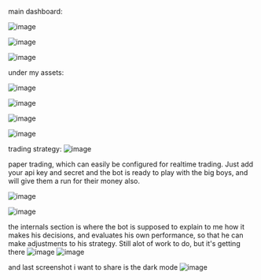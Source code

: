 main dashboard:

![image](https://github.com/user-attachments/assets/96b15780-0cdb-4645-89be-3ca50c58e557)

![image](https://github.com/user-attachments/assets/516f579e-58c2-4c53-8581-492b223d2e29)

![image](https://github.com/user-attachments/assets/dd95704c-0cd6-45d1-b2e1-9bb4a29bf8e5)



under my assets: 

![image](https://github.com/user-attachments/assets/a31d2f4c-d66f-4c16-9b6c-3c26ab9aac69)

![image](https://github.com/user-attachments/assets/867bc31f-3641-4fac-8f0e-3f17bd73ad74)

![image](https://github.com/user-attachments/assets/8d453282-b00b-46b7-ae83-146e5230c592)

![image](https://github.com/user-attachments/assets/7ffc3642-9666-429e-bbd0-f54ac5370328)

trading strategy:
![image](https://github.com/user-attachments/assets/2e680d0e-f873-467a-8003-3bd7354270c1)

paper trading, which can easily be configured for realtime trading. 
Just add your api key and secret and the bot is ready to play with the big boys, and will give them a run for their money also. 

![image](https://github.com/user-attachments/assets/d2807478-c554-4dcf-8c62-ab45aaf5efa8)

![image](https://github.com/user-attachments/assets/118e790b-b6a1-4986-bcf6-10a5b431fd5a)

the internals section is where the bot is supposed to explain to me how it makes his decisions, and evaluates his own performance, so that he can make adjustments to his strategy. Still alot of work to do, but it's getting there
![image](https://github.com/user-attachments/assets/f27b7985-64bb-48b6-ae5d-83fbfa94d999)
![image](https://github.com/user-attachments/assets/9a768dfc-c860-4f48-89bc-f4302ebc670e)

and last screenshot i want to share is the dark mode 
![image](https://github.com/user-attachments/assets/09ddf29d-f483-46cb-adc8-d63f6acb4afd)
